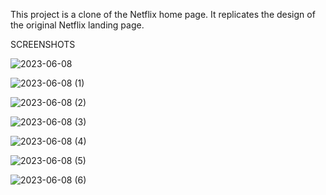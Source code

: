 This project is a clone of the Netflix home page. It replicates the design of the original Netflix landing page.

SCREENSHOTS

![2023-06-08](https://github.com/PRAJNA18/Netflix_home_page_clone/assets/117376698/c1424bb1-a339-44c9-a571-6a5c922a95ee)

![2023-06-08 (1)](https://github.com/PRAJNA18/Netflix_home_page_clone/assets/117376698/3ef3cf6b-9ace-49fc-9ab3-eec59c1e66b2)

![2023-06-08 (2)](https://github.com/PRAJNA18/Netflix_home_page_clone/assets/117376698/d672706e-1a78-4b75-8687-e5cec20e7296)

![2023-06-08 (3)](https://github.com/PRAJNA18/Netflix_home_page_clone/assets/117376698/64f96560-9e63-4b19-bf55-b3752bebb179)

![2023-06-08 (4)](https://github.com/PRAJNA18/Netflix_home_page_clone/assets/117376698/ce855a26-57eb-497b-bab1-363c3be5e9d2)

![2023-06-08 (5)](https://github.com/PRAJNA18/Netflix_home_page_clone/assets/117376698/449b4de7-e8c3-494e-aed9-daa15fe52c4d)

![2023-06-08 (6)](https://github.com/PRAJNA18/Netflix_home_page_clone/assets/117376698/2deee852-4119-4354-94ec-80f332bf706b)
